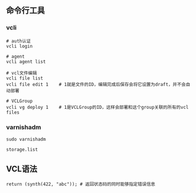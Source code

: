 ## 命令行工具

### vcli

```shell
# auth认证
vcli login

# agent
vcli agent list

# vcl文件编辑
vcli file list
vcli file edit 1	# 1就是文件的ID，编辑完成后保存会将它设置为draft，并不会自动部署

# VCLGroup
vcli vg deploy 1	# 1是VCLGroup的ID，这样会部署和这个group关联的所有的vcl files
```

### varnishadm

```shell
sudo varnishadm

storage.list	
```



## VCL语法

```shell
return (synth(422, "abc"));	# 返回状态码的同时能够指定错误信息
```

